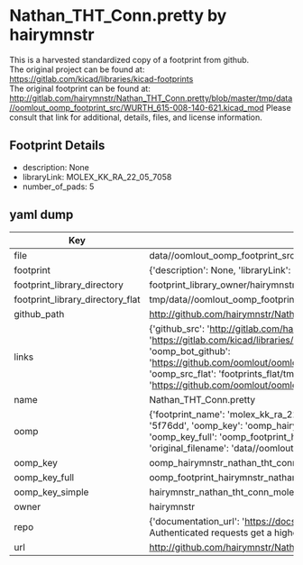 # Nathan_THT_Conn.pretty by hairymnstr  
This is a harvested standardized copy of a footprint from github.  
The original project can be found at:  
https://gitlab.com/kicad/libraries/kicad-footprints  
The original footprint can be found at:
http://gitlab.com/hairymnstr/Nathan_THT_Conn.pretty/blob/master/tmp/data//oomlout_oomp_footprint_src/WURTH_615-008-140-621.kicad_mod
Please consult that link for additional, details, files, and license information.  
## Footprint Details
* description: None  
* libraryLink: MOLEX_KK_RA_22_05_7058  
* number_of_pads: 5  
## yaml dump  
| Key | Value |  
| --- | --- |  
| file | data//oomlout_oomp_footprint_src/Nathan_THT_Conn.pretty/MOLEX_KK_RA_22_05_7058.kicad_mod |  
| footprint | {'description': None, 'libraryLink': 'MOLEX_KK_RA_22_05_7058', 'number_of_pads': 5} |  
| footprint_library_directory | footprint_library_owner/hairymnstr_Nathan_THT_Conn.pretty |  
| footprint_library_directory_flat | tmp/data//oomlout_oomp_footprint_src/footprints_flat/hairymnstr_nathan_tht_conn_molex_kk_ra_22_05_7058/working |  
| github_path | http://github.com/hairymnstr/Nathan_THT_Conn.pretty/blob/master/tmp/data//oomlout_oomp_footprint_src/MOLEX_KK_RA_22_05_7058.kicad_mod |  
| links | {'github_src': 'http://gitlab.com/hairymnstr/Nathan_THT_Conn.pretty/blob/master/tmp/data//oomlout_oomp_footprint_src/WURTH_615-008-140-621.kicad_mod', 'github_src_repo': 'https://gitlab.com/kicad/libraries/kicad-footprints', 'oomp_bot': 'tmp/data//oomlout_oomp_footprint_src/footprints/hairymnstr_nathan_tht_conn_molex_kk_ra_22_05_7058/working', 'oomp_bot_github': 'https://github.com/oomlout/oomlout_oomp_footprint_bot/tree/main/tmp/data//oomlout_oomp_footprint_src/footprints/hairymnstr_nathan_tht_conn_molex_kk_ra_22_05_7058/working', 'oomp_src_flat': 'footprints_flat/tmp/data//oomlout_oomp_footprint_src/footprints_flat/hairymnstr_nathan_tht_conn_molex_kk_ra_22_05_7058/working', 'oomp_src_flat_github': 'https://github.com/oomlout/oomlout_oomp_footprint_src/tree/main/tmp/data//oomlout_oomp_footprint_src/footprints_flat/hairymnstr_nathan_tht_conn_molex_kk_ra_22_05_7058/working'} |  
| name | Nathan_THT_Conn.pretty |  
| oomp | {'footprint_name': 'molex_kk_ra_22_05_7058', 'library_name': 'nathan_tht_conn', 'md5': '5f76dd293bd94edd6a7bb4a8766c379a', 'md5_10': '5f76dd293b', 'md5_5': '5f76d', 'md5_6': '5f76dd', 'oomp_key': 'oomp_hairymnstr_nathan_tht_conn_molex_kk_ra_22_05_7058', 'oomp_key_extra': 'oomp_footprint_hairymnstr_nathan_tht_conn_molex_kk_ra_22_05_7058', 'oomp_key_full': 'oomp_footprint_hairymnstr_nathan_tht_conn_molex_kk_ra_22_05_7058_5f76dd', 'oomp_key_simple': 'hairymnstr_nathan_tht_conn_molex_kk_ra_22_05_7058', 'original_filename': 'data//oomlout_oomp_footprint_src/Nathan_THT_Conn.pretty/MOLEX_KK_RA_22_05_7058.kicad_mod', 'owner_name': 'hairymnstr'} |  
| oomp_key | oomp_hairymnstr_nathan_tht_conn_molex_kk_ra_22_05_7058 |  
| oomp_key_full | oomp_footprint_hairymnstr_nathan_tht_conn_molex_kk_ra_22_05_7058 |  
| oomp_key_simple | hairymnstr_nathan_tht_conn_molex_kk_ra_22_05_7058 |  
| owner | hairymnstr |  
| repo | {'documentation_url': 'https://docs.github.com/rest/overview/resources-in-the-rest-api#rate-limiting', 'message': "API rate limit exceeded for 84.66.142.224. (But here's the good news: Authenticated requests get a higher rate limit. Check out the documentation for more details.)"} |  
| url | http://github.com/hairymnstr/Nathan_THT_Conn.pretty |  

